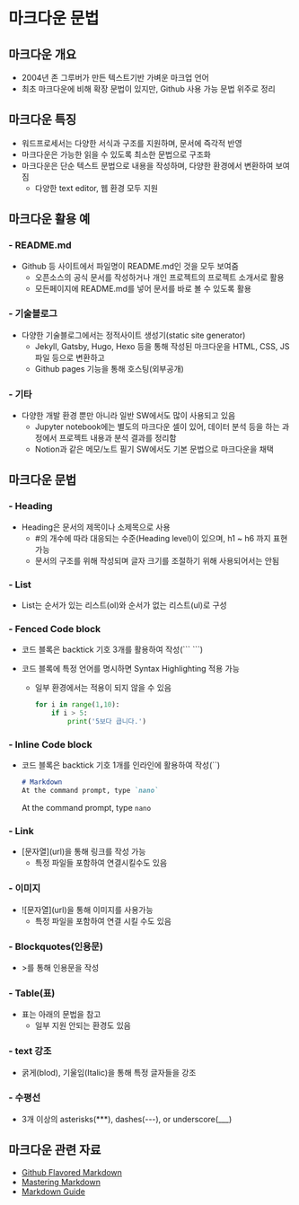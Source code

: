 # 마크다운 문법

## 마크다운 개요

- 2004년 존 그루버가 만든 텍스트기반 가벼운 마크업 언어
- 최초 마크다운에 비해 확장 문법이 있지만, Github 사용 가능 문법 위주로 정리

## 마크다운 특징

- 워드프로세서는 다양한 서식과 구조를 지원하며, 문서에 즉각적 반영
- 마크다운은 가능한 읽을 수 있도록 최소한 문법으로 구조화
- 마크다운은 단순 텍스트 문법으로 내용을 작성하며, 다양한 환경에서 변환하여 보여짐
  - 다양한 text editor, 웹 환경 모두 지원

## 마크다운 활용 예 

### - README.md

- Github 등 사이트에서 파일명이 README.md인 것을 모두 보여줌
  - 오픈소스의 공식 문서를 작성하거나 개인 프로젝트의 프로젝트 소개서로 활용
  - 모든페이지에 README.md를 넣어 문서를 바로 볼 수 있도록 활용

### - 기술블로그

- 다양한 기술블로그에서는 정적사이트 생성기(static site generator)
  - Jekyll, Gatsby, Hugo, Hexo 등을 통해 작성된 마크다운을 HTML, CSS, JS 파일 등으로 변환하고
  - Github pages 기능을 통해 호스팅(외부공개)

### - 기타

- 다양한 개발 환경 뿐만 아니라 일반 SW에서도 많이 사용되고 있음
  - Jupyter notebook에는 별도의 마크다운 셀이 있어, 데이터 분석 등을 하는 과정에서 프로젝트 내용과 분석 결과를 정리함
  - Notion과 같은 메모/노트 필기 SW에서도 기본 문법으로 마크다운을 채택

## 마크다운 문법

### - Heading

- Heading은 문서의 제목이나 소제목으로 사용
  - #의 개수에 따라 대응되는 수준(Heading level)이 있으며, h1 ~ h6 까지 표현 가능
  - 문서의 구조를 위해 작성되며 글자 크기를 조절하기 위해 사용되어서는 안됨

### - List

- List는 순서가 있는 리스트(ol)와 순서가 없는 리스트(ul)로 구성

### - Fenced Code block

- 코드 블록은 backtick 기호 3개를 활용하여 작성(\``` \```)

- 코드 블록에 특정 언어를 명시하면 Syntax Highlighting 적용 가능

  - 일부 환경에서는 적용이 되지 않을 수 있음

    ```python
    for i in range(1,10):
        if i > 5:
            print('5보다 큽니다.')
    
    ```

### - Inline Code block

- 코드 블록은 backtick 기호 1개를 인라인에 활용하여 작성(\``)

  ```markdown
  # Markdown
  At the command prompt, type `nano`
  ```

  At the command prompt, type `nano`

### - Link

- [문자열]\(url)을 통해 링크를 작성 가능
  - 특정 파일들 포함하여 연결시킬수도 있음

### - 이미지

- ![문자열]\(url)을 통해 이미지를 사용가능
  - 특정 파일을 포함하여 연결 시킬 수도 있음

### - Blockquotes(인용문)

- \>를 통해 인용문을 작성

### - Table(표)

- 표는 아래의 문법을 참고
  - 일부 지원 안되는 환경도 있음

### - text 강조

- 굵게(blod), 기울임(Italic)을 통해 특정 글자들을 강조

### - 수평선

- 3개 이상의 asterisks(\***), dashes(\---), or underscore(\___)

## 마크다운 관련 자료

- [Github Flavored Markdown](https://github.github.com/gfm/)
- [Mastering Markdown](https://guides.github.com/features/mastering-markdown/)
- [Markdown Guide](https://www.markdownguide.org/ )

